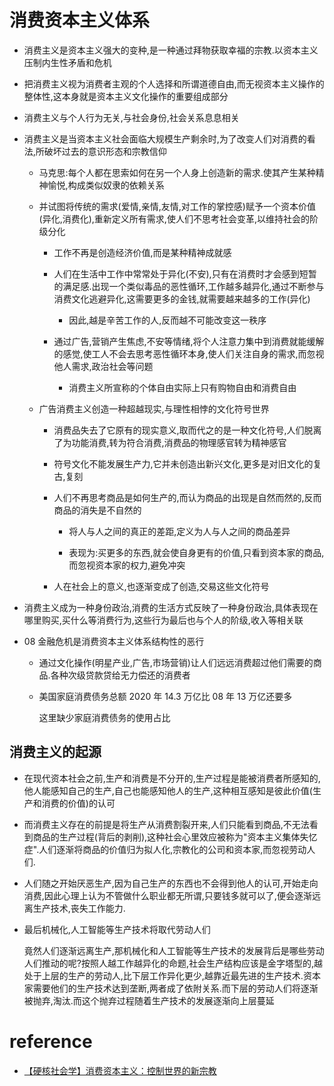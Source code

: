 # 消费资本主义体系

- 消费主义是资本主义强大的变种,是一种通过拜物获取幸福的宗教.以资本主义压制内生性矛盾和危机

- 把消费主义视为消费者主观的个人选择和所谓道德自由,而无视资本主义操作的整体性,这本身就是资本主义文化操作的重要组成部分

- 消费主义与个人行为无关,与社会身份,社会关系息息相关

- 消费主义是当资本主义社会面临大规模生产剩余时,为了改变人们对消费的看法,所破坏过去的意识形态和宗教信仰

  - 马克思:每个人都在思索如何在另一个人身上创造新的需求.使其产生某种精神愉悦,构成类似奴隶的依赖关系

  - 并试图将传统的需求(爱情,亲情,友情,对工作的掌控感)赋予一个资本价值(异化,消费化),重新定义所有需求,使人们不思考社会变革,以维持社会的阶级分化

    - 工作不再是创造经济价值,而是某种精神成就感

    - 人们在生活中工作中常常处于异化(不安),只有在消费时才会感到短暂的满足感.出现一个类似毒品的恶性循环,工作越多越异化,通过不断参与消费文化逃避异化,这需要更多的金钱,就需要越来越多的工作(异化)

      - 因此,越是辛苦工作的人,反而越不可能改变这一秩序

    - 通过广告,营销产生焦虑,不安等情绪,将个人注意力集中到消费就能缓解的感觉,使工人不会去思考恶性循环本身,使人们关注自身的需求,而忽视他人需求,政治社会等问题

      - 消费主义所宣称的个体自由实际上只有购物自由和消费自由

  - 广告消费主义创造一种超越现实,与理性相悖的文化符号世界

    - 消费品失去了它原有的现实意义,取而代之的是一种文化符号,人们脱离了为功能消费,转为符合消费,消费品的物理感官转为精神感官

    - 符号文化不能发展生产力,它并未创造出新兴文化,更多是对旧文化的复古,复刻

    - 人们不再思考商品是如何生产的,而认为商品的出现是自然而然的,反而商品的消失是不自然的

      - 将人与人之间的真正的差距,定义为人与人之间的商品差异

      - 表现为:买更多的东西,就会使自身更有的价值,只看到资本家的商品,而忽视资本家的权力,避免冲突

    - 人在社会上的意义,也逐渐变成了创造,交易这些文化符号

- 消费主义成为一种身份政治,消费的生活方式反映了一种身份政治,具体表现在哪里购买,买什么等消费行为,这些行为最后也与个人的阶级,收入等相关联

- 08 金融危机是消费资本主义体系结构性的恶行

  - 通过文化操作(明星产业,广告,市场营销)让人们远远消费超过他们需要的商品.各种次级贷款贷给无力偿还的消费者

  - 美国家庭消费债务总额 2020 年 14.3 万亿比 08 年 13 万亿还要多

    这里缺少家庭消费债务的使用占比

## 消费主义的起源

- 在现代资本社会之前,生产和消费是不分开的,生产过程是能被消费者所感知的,他人能感知自己的生产,自己也能感知他人的生产,这种相互感知是彼此价值(生产和消费的价值)的认可

- 而消费主义存在的前提是将生产从消费割裂开来,人们只能看到商品,不无法看到商品的生产过程(背后的剥削),这种社会心里效应被称为"资本主义集体失忆症".人们逐渐将商品的价值归为拟人化,宗教化的公司和资本家,而忽视劳动人们.

- 人们随之开始厌恶生产,因为自己生产的东西也不会得到他人的认可,开始走向消费,因此心理上认为不管做什么职业都无所谓,只要钱多就可以了,便会逐渐远离生产技术,丧失工作能力.

- 最后机械化,人工智能等生产技术将取代劳动人们

  竟然人们逐渐远离生产,那机械化和人工智能等生产技术的发展背后是哪些劳动人们推动的呢?按照人越工作越异化的命题,社会生产结构应该是金字塔型的,越处于上层的生产的劳动人,比下层工作异化更少,越靠近最先进的生产技术.资本家需要他们的生产技术达到垄断,两者成了依附关系.而下层的劳动人们将逐渐被抛弃,淘汰.而这个抛弃过程随着生产技术的发展逐渐向上层蔓延

# reference

- [【硬核社会学】消费资本主义：控制世界的新宗教](https://www.bilibili.com/video/BV15Z4y1G7qy)

